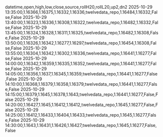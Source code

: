 datetime,open,high,low,close,source,rollH20,rollL20,up2,dn2
2025-10-29 13:35:00,1.16366,1.16375,1.16332,1.16336,twelvedata_repo,1.16484,1.16332,False,False
2025-10-29 13:40:00,1.16323,1.16336,1.16308,1.16322,twelvedata_repo,1.16482,1.16332,False,False
2025-10-29 13:45:00,1.16324,1.16328,1.16311,1.16325,twelvedata_repo,1.16482,1.16308,False,False
2025-10-29 13:50:00,1.16326,1.16342,1.16277,1.16297,twelvedata_repo,1.16454,1.16308,False,False
2025-10-29 13:55:00,1.16304,1.16342,1.16302,1.16336,twelvedata_repo,1.16441,1.16277,False,False
2025-10-29 14:00:00,1.16342,1.16359,1.16335,1.16352,twelvedata_repo,1.16441,1.16277,False,False
2025-10-29 14:05:00,1.16356,1.1637,1.16345,1.16359,twelvedata_repo,1.16441,1.16277,False,False
2025-10-29 14:10:00,1.16368,1.16379,1.16358,1.16379,twelvedata_repo,1.16441,1.16277,False,False
2025-10-29 14:15:00,1.16379,1.1645,1.16378,1.1643,twelvedata_repo,1.16441,1.16277,False,False
2025-10-29 14:20:00,1.16427,1.1645,1.16412,1.16412,twelvedata_repo,1.1645,1.16277,False,False
2025-10-29 14:25:00,1.16412,1.16433,1.16404,1.16433,twelvedata_repo,1.1645,1.16277,False,False
2025-10-29 14:30:00,1.1643,1.16431,1.16426,1.16427,twelvedata_repo,1.1645,1.16277,False,False
